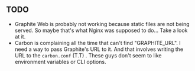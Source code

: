 
## TODO
 - Graphite Web is probably not working because static files are not being served. So maybe that's what Nginx was supposed to do... Take a look at it.
 - Carbon is complaining all the time that can't find "GRAPHITE_URL". I need a way to pass Graphite's URL to it. And that involves writing the URL to the `carbon.conf` (T.T) . These guys don't seem to like environment variables or CLI options.
